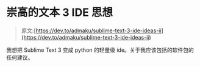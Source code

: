 # 崇高的文本 3 IDE 思想

> 原文:[https://dev.to/admaku/sublime-text-3-ide-ideas-ii](https://dev.to/admaku/sublime-text-3-ide-ideas-ii)

我想把 Sublime Text 3 变成 python 的轻量级 ide。关于我应该包括的软件包的任何建议。